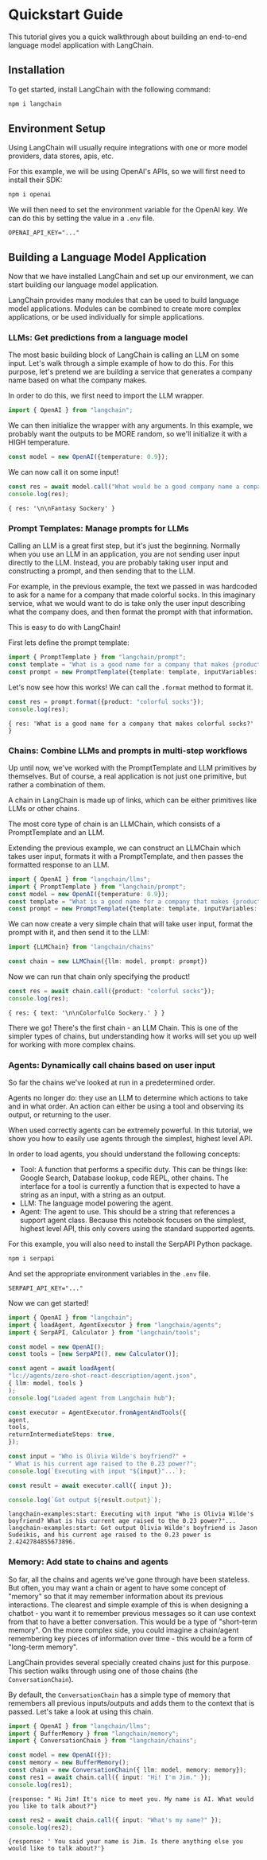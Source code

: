 # Quickstart Guide


This tutorial gives you a quick walkthrough about building an end-to-end language model application with LangChain.

## Installation

To get started, install LangChain with the following command:

```bash
npm i langchain
```


## Environment Setup

Using LangChain will usually require integrations with one or more model providers, data stores, apis, etc.

For this example, we will be using OpenAI's APIs, so we will first need to install their SDK:

```bash
npm i openai
```

We will then need to set the environment variable for the OpenAI key.
We can do this by setting the value in a `.env` file.

```
OPENAI_API_KEY="..."
```


## Building a Language Model Application

Now that we have installed LangChain and set up our environment, we can start building our language model application.

LangChain provides many modules that can be used to build language model applications. Modules can be combined to create more complex applications, or be used individually for simple applications.



### LLMs: Get predictions from a language model

The most basic building block of LangChain is calling an LLM on some input.
Let's walk through a simple example of how to do this. 
For this purpose, let's pretend we are building a service that generates a company name based on what the company makes.

In order to do this, we first need to import the LLM wrapper.

```typescript
import { OpenAI } from "langchain";
```

We can then initialize the wrapper with any arguments.
In this example, we probably want the outputs to be MORE random, so we'll initialize it with a HIGH temperature.

```typescript
const model = new OpenAI({temperature: 0.9});
```

We can now call it on some input!

```typescript
const res = await model.call("What would be a good company name a company that makes colorful socks?");
console.log(res);
```

```shell
{ res: '\n\nFantasy Sockery' }
```




### Prompt Templates: Manage prompts for LLMs

Calling an LLM is a great first step, but it's just the beginning.
Normally when you use an LLM in an application, you are not sending user input directly to the LLM.
Instead, you are probably taking user input and constructing a prompt, and then sending that to the LLM.

For example, in the previous example, the text we passed in was hardcoded to ask for a name for a company that made colorful socks.
In this imaginary service, what we would want to do is take only the user input describing what the company does, and then format the prompt with that information.

This is easy to do with LangChain!

First lets define the prompt template:

```typescript
import { PromptTemplate } from "langchain/prompt";
const template = "What is a good name for a company that makes {product}?"
const prompt = new PromptTemplate({template: template, inputVariables: ["product"]});
```

Let's now see how this works! We can call the `.format` method to format it.

```typescript
const res = prompt.format({product: "colorful socks"});
console.log(res);
```

```shell
{ res: 'What is a good name for a company that makes colorful socks?' }
```




### Chains: Combine LLMs and prompts in multi-step workflows

Up until now, we've worked with the PromptTemplate and LLM primitives by themselves. But of course, a real application is not just one primitive, but rather a combination of them.

A chain in LangChain is made up of links, which can be either primitives like LLMs or other chains.

The most core type of chain is an LLMChain, which consists of a PromptTemplate and an LLM.

Extending the previous example, we can construct an LLMChain which takes user input, formats it with a PromptTemplate, and then passes the formatted response to an LLM.

```typescript
import { OpenAI } from "langchain/llms";
import { PromptTemplate } from "langchain/prompt";
const model = new OpenAI({temperature: 0.9});
const template = "What is a good name for a company that makes {product}?"
const prompt = new PromptTemplate({template: template, inputVariables: ["product"]});
```

We can now create a very simple chain that will take user input, format the prompt with it, and then send it to the LLM:

```typescript
import {LLMChain} from "langchain/chains"

const chain = new LLMChain({llm: model, prompt: prompt})

```

Now we can run that chain only specifying the product!

```typescript
const res = await chain.call({product: "colorful socks"});
console.log(res);
```

```shell
{ res: { text: '\n\nColorfulCo Sockery.' } }
```

There we go! There's the first chain - an LLM Chain.
This is one of the simpler types of chains, but understanding how it works will set you up well for working with more complex chains.



### Agents: Dynamically call chains based on user input

So far the chains we've looked at run in a predetermined order.

Agents no longer do: they use an LLM to determine which actions to take and in what order. An action can either be using a tool and observing its output, or returning to the user.

When used correctly agents can be extremely powerful. In this tutorial, we show you how to easily use agents through the simplest, highest level API.


In order to load agents, you should understand the following concepts:

- Tool: A function that performs a specific duty. This can be things like: Google Search, Database lookup, code REPL, other chains. The interface for a tool is currently a function that is expected to have a string as an input, with a string as an output.
- LLM: The language model powering the agent.
- Agent: The agent to use. This should be a string that references a support agent class. Because this notebook focuses on the simplest, highest level API, this only covers using the standard supported agents.

For this example, you will also need to install the SerpAPI Python package.

```bash
npm i serpapi
```

And set the appropriate environment variables in the `.env` file.

```
SERPAPI_API_KEY="..."
```

Now we can get started!

```typescript
import { OpenAI } from "langchain";
import { loadAgent, AgentExecutor } from "langchain/agents";
import { SerpAPI, Calculator } from "langchain/tools";

const model = new OpenAI();
const tools = [new SerpAPI(), new Calculator()];

const agent = await loadAgent(
"lc://agents/zero-shot-react-description/agent.json",
{ llm: model, tools }
);
console.log("Loaded agent from Langchain hub");

const executor = AgentExecutor.fromAgentAndTools({
agent,
tools,
returnIntermediateSteps: true,
});

const input = "Who is Olivia Wilde's boyfriend?" +
" What is his current age raised to the 0.23 power?";
console.log(`Executing with input "${input}"...`);

const result = await executor.call({ input });

console.log(`Got output ${result.output}`);
```

```shell
langchain-examples:start: Executing with input "Who is Olivia Wilde's boyfriend? What is his current age raised to the 0.23 power?"...
langchain-examples:start: Got output Olivia Wilde's boyfriend is Jason Sudeikis, and his current age raised to the 0.23 power is 2.4242784855673896.
```



### Memory: Add state to chains and agents

So far, all the chains and agents we've gone through have been stateless. But often, you may want a chain or agent to have some concept of "memory" so that it may remember information about its previous interactions. The clearest and simple example of this is when designing a chatbot - you want it to remember previous messages so it can use context from that to have a better conversation. This would be a type of "short-term memory". On the more complex side, you could imagine a chain/agent remembering key pieces of information over time - this would be a form of "long-term memory".

LangChain provides several specially created chains just for this purpose. This section walks through using one of those chains (the `ConversationChain`).

By default, the `ConversationChain` has a simple type of memory that remembers all previous inputs/outputs and adds them to the context that is passed. Let's take a look at using this chain.

```typescript
import { OpenAI } from "langchain/llms";
import { BufferMemory } from "langchain/memory";
import { ConversationChain } from "langchain/chains";

const model = new OpenAI({});
const memory = new BufferMemory();
const chain = new ConversationChain({ llm: model, memory: memory});
const res1 = await chain.call({ input: "Hi! I'm Jim." });
console.log(res1);
```

```shell
{response: " Hi Jim! It's nice to meet you. My name is AI. What would you like to talk about?"}
```

```typescript
const res2 = await chain.call({ input: "What's my name?" });
console.log(res2);
```

```shell
{response: ' You said your name is Jim. Is there anything else you would like to talk about?'}
```
